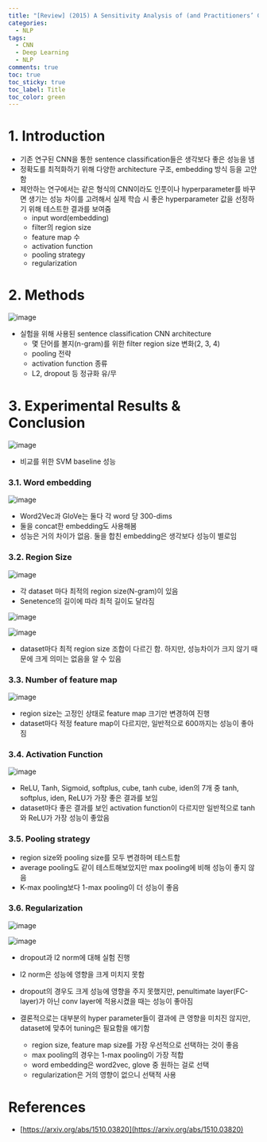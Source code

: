 ```yaml
---
title: "[Review] (2015) A Sensitivity Analysis of (and Practitioners’ Guide to) Convolutional Neural Networks for Sentence Classification"
categories:
  - NLP
tags:
  - CNN
  - Deep Learning
  - NLP
comments: true
toc: true
toc_sticky: true
toc_label: Title
toc_color: green
---
```


# 1. Introduction

- 기존 연구된 CNN을 통한 sentence classification들은 생각보다 좋은 성능을 냄
- 정확도를 최적화하기 위해 다양한 architecture 구조, embedding 방식 등을 고안함
- 제안하는 연구에서는 같은 형식의 CNN이라도 인풋이나 hyperparameter를 바꾸면 생기는 성능 차이를 고려해서 실제 학습 시 좋은 hyperparameter 값을 선정하기 위해 테스트한 결과를 보여줌
    - input word(embedding)
    - filter의 region size
    - feature map 수
    - activation function
    - pooling strategy
    - regularization

# 2. Methods

![image](assets/imgs/paper/2015-cnn-nlp/00.png)

- 실험을 위해 사용된 sentence classification CNN architecture
    - 몇 단어를 볼지(n-gram)를 위한 filter region size 변화(2, 3, 4)
    - pooling 전략
    - activation function 종류
    - L2, dropout 등 정규화 유/무

# 3. Experimental Results & Conclusion

![image](assets/imgs/paper/2015-cnn-nlp/01.png)

- 비교를 위한 SVM baseline 성능

### 3.1. Word embedding

![image](assets/imgs/paper/2015-cnn-nlp/02.png)

- Word2Vec과 GloVe는 둘다 각 word 당 300-dims
- 둘을 concat한 embedding도 사용해봄
- 성능은 거의 차이가 없음. 둘을 합친 embedding은 생각보다 성능이 별로임

### 3.2. Region Size

![image](assets/imgs/paper/2015-cnn-nlp/03.png)

- 각 dataset 마다 최적의 region size(N-gram)이 있음
- Senetence의 길이에 따라 최적 길이도 달라짐

![image](assets/imgs/paper/2015-cnn-nlp/04.png)

![image](assets/imgs/paper/2015-cnn-nlp/05.png)

- dataset마다 최적 region size 조합이 다르긴 함. 하지만, 성능차이가 크지 않기 때문에 크게 의미는 없음을 알 수 있음

### 3.3. Number of feature map

![image](assets/imgs/paper/2015-cnn-nlp/06.png)

- region size는 고정인 상태로 feature map 크기만 변경하여 진행
- dataset마다 적정 feature map이 다르지만, 일반적으로 600까지는 성능이 좋아짐

### 3.4. Activation Function

![image](assets/imgs/paper/2015-cnn-nlp/07.png)

- ReLU, Tanh, Sigmoid, softplus, cube, tanh cube, iden의 7개 중 tanh, softplus, iden, ReLU가 가장 좋은 결과를 보임
- dataset마다 좋은 결과를 보인 activation function이 다르지만 일반적으로 tanh와 ReLU가 가장 성능이 좋았음

### 3.5. Pooling strategy

- region size와 pooling size를 모두 변경하며 테스트함
- average pooling도 같이 테스트해보았지만 max pooling에 비해 성능이 좋지 않음
- K-max pooling보다 1-max pooling이 더 성능이 좋음

### 3.6. Regularization

![image](assets/imgs/paper/2015-cnn-nlp/08.png)

![image](assets/imgs/paper/2015-cnn-nlp/09.png)

- dropout과 l2 norm에 대해 실험 진행
- l2 norm은 성능에 영향을 크게 미치지 못함
- dropout의 경우도 크게 성능에 영향을 주지 못했지만, penultimate layer(FC-layer)가 아닌 conv layer에 적용시켰을 때는 성능이 좋아짐

- 결론적으로는 대부분의 hyper parameter들이 결과에 큰 영향을 미치진 않지만, dataset에 맞추어 tuning은 필요함을 얘기함
    - region size, feature map size를 가장 우선적으로 선택하는 것이 좋음
    - max pooling의 경우는 1-max pooling이 가장 적합
    - word embedding은 word2vec, glove 중 원하는 걸로 선택
    - regularization은 거의 영향이 없으니 선택적 사용



# References

- [https://arxiv.org/abs/1510.03820](https://arxiv.org/abs/1510.03820)